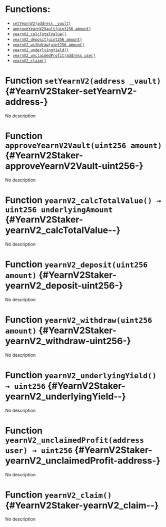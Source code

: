 

# Functions:
- [`setYearnV2(address _vault)`](#YearnV2Staker-setYearnV2-address-)
- [`approveYearnV2Vault(uint256 amount)`](#YearnV2Staker-approveYearnV2Vault-uint256-)
- [`yearnV2_calcTotalValue()`](#YearnV2Staker-yearnV2_calcTotalValue--)
- [`yearnV2_deposit(uint256 amount)`](#YearnV2Staker-yearnV2_deposit-uint256-)
- [`yearnV2_withdraw(uint256 amount)`](#YearnV2Staker-yearnV2_withdraw-uint256-)
- [`yearnV2_underlyingYield()`](#YearnV2Staker-yearnV2_underlyingYield--)
- [`yearnV2_unclaimedProfit(address user)`](#YearnV2Staker-yearnV2_unclaimedProfit-address-)
- [`yearnV2_claim()`](#YearnV2Staker-yearnV2_claim--)


# Function `setYearnV2(address _vault)` {#YearnV2Staker-setYearnV2-address-}
No description
# Function `approveYearnV2Vault(uint256 amount)` {#YearnV2Staker-approveYearnV2Vault-uint256-}
No description
# Function `yearnV2_calcTotalValue() → uint256 underlyingAmount` {#YearnV2Staker-yearnV2_calcTotalValue--}
No description
# Function `yearnV2_deposit(uint256 amount)` {#YearnV2Staker-yearnV2_deposit-uint256-}
No description
# Function `yearnV2_withdraw(uint256 amount)` {#YearnV2Staker-yearnV2_withdraw-uint256-}
No description
# Function `yearnV2_underlyingYield() → uint256` {#YearnV2Staker-yearnV2_underlyingYield--}
No description
# Function `yearnV2_unclaimedProfit(address user) → uint256` {#YearnV2Staker-yearnV2_unclaimedProfit-address-}
No description
# Function `yearnV2_claim()` {#YearnV2Staker-yearnV2_claim--}
No description

